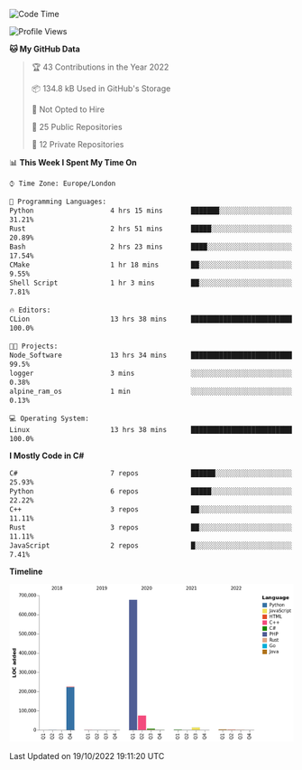<!--START_SECTION:waka-->
![Code Time](http://img.shields.io/badge/Code%20Time-326%20hrs%2054%20mins-blue)

![Profile Views](http://img.shields.io/badge/Profile%20Views-0-blue)

**🐱 My GitHub Data** 

> 🏆 43 Contributions in the Year 2022
 > 
> 📦 134.8 kB Used in GitHub's Storage 
 > 
> 🚫 Not Opted to Hire
 > 
> 📜 25 Public Repositories 
 > 
> 🔑 12 Private Repositories  
 > 
📊 **This Week I Spent My Time On** 

```text
⌚︎ Time Zone: Europe/London

💬 Programming Languages: 
Python                   4 hrs 15 mins       ███████░░░░░░░░░░░░░░░░░░   31.21% 
Rust                     2 hrs 51 mins       █████░░░░░░░░░░░░░░░░░░░░   20.89% 
Bash                     2 hrs 23 mins       ████░░░░░░░░░░░░░░░░░░░░░   17.54% 
CMake                    1 hr 18 mins        ██░░░░░░░░░░░░░░░░░░░░░░░   9.55% 
Shell Script             1 hr 3 mins         ██░░░░░░░░░░░░░░░░░░░░░░░   7.81%

🔥 Editors: 
CLion                    13 hrs 38 mins      █████████████████████████   100.0%

🐱‍💻 Projects: 
Node_Software            13 hrs 34 mins      █████████████████████████   99.5% 
logger                   3 mins              ░░░░░░░░░░░░░░░░░░░░░░░░░   0.38% 
alpine_ram_os            1 min               ░░░░░░░░░░░░░░░░░░░░░░░░░   0.13%

💻 Operating System: 
Linux                    13 hrs 38 mins      █████████████████████████   100.0%

```

**I Mostly Code in C#** 

```text
C#                       7 repos             ██████░░░░░░░░░░░░░░░░░░░   25.93% 
Python                   6 repos             █████░░░░░░░░░░░░░░░░░░░░   22.22% 
C++                      3 repos             ██░░░░░░░░░░░░░░░░░░░░░░░   11.11% 
Rust                     3 repos             ██░░░░░░░░░░░░░░░░░░░░░░░   11.11% 
JavaScript               2 repos             █░░░░░░░░░░░░░░░░░░░░░░░░   7.41%

```


**Timeline**

![Chart not found](https://raw.githubusercontent.com/Jirubizu/Jirubizu/master/charts/bar_graph.png) 


 Last Updated on 19/10/2022 19:11:20 UTC
<!--END_SECTION:waka-->